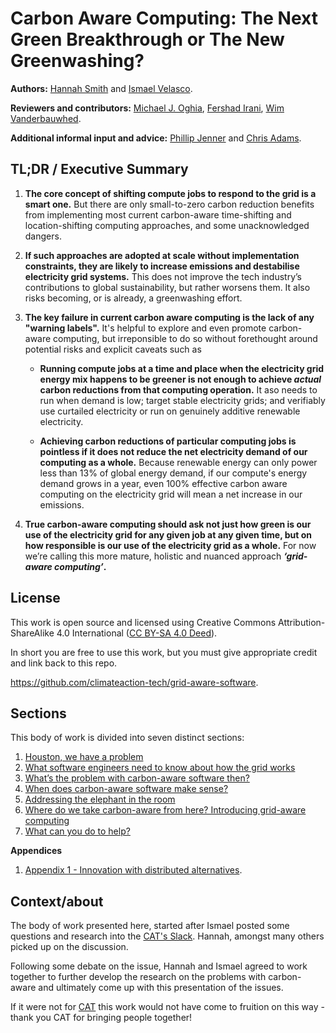 # Carbon Aware Computing: The Next Green Breakthrough or The New Greenwashing?

**Authors:** <a href="https://www.linkedin.com/in/hanopcan/">Hannah Smith</a> and <a href="https://www.linkedin.com/in/ismaelvelasco/">Ismael Velasco</a>.

**Reviewers and contributors:** <a href="https://www.google.com/url?q=https://www.linkedin.com/in/mikeoghia/">Michael J. Oghia</a>, <a href="https://www.google.com/url?q=https://www.linkedin.com/in/fershad/">Fershad Irani</a>, <a href="https://www.google.com/url?q=https://www.dcs.gla.ac.uk/~wim/">Wim Vanderbauwhed</a>.

**Additional informal input and advice:** <a href="https://www.google.com/url?q=https://www.linkedin.com/in/philip-jenner-348b1a31/">Phillip Jenner</a> and <a href="https://www.linkedin.com/in/mrchrisadams/">Chris Adams</a>.

## TL;DR / Executive Summary

1. **The core concept of shifting compute jobs to respond to the grid is a smart one.** But there are only small-to-zero carbon reduction benefits from implementing most current carbon-aware time-shifting and location-shifting computing approaches, and some unacknowledged dangers. 

2. **If such approaches are adopted at scale without implementation constraints, they are likely to increase emissions and destabilise electricity grid systems.** This does not improve the tech industry’s contributions to global sustainability, but rather worsens them. It also risks becoming, or is already, a greenwashing effort.

3. **The key failure in current carbon aware computing is the lack of any "warning labels".** It's helpful to explore and even promote carbon-aware computing, but irreponsible to do so without forethought around potential risks and explicit caveats such as
    -  **Running compute jobs at a time and place when the electricity grid energy mix happens to be greener is not enough to achieve _actual_ carbon reductions from that computing operation.**  It aso needs to run when demand is low; target stable electricity grids; and verifiably use curtailed electricity or run on genuinely additive renewable electricity.

    - **Achieving carbon reductions of particular computing jobs is pointless if it does not reduce the net electricity demand of our computing as a whole.**  Because renewable energy can only power less than 13% of global energy demand, if our compute's energy demand grows in a year, even 100% effective carbon aware computing on the electricity grid will mean a net increase in our emissions. 

4. **True carbon-aware computing should ask not just how green is our use of the electricity grid for any given job at any given time, but on how responsible is our use of the electricity grid as a whole.** For now we’re calling this more mature, holistic and nuanced approach **_‘grid-aware computing’_.**

## License

This work is open source and licensed using Creative Commons Attribution-ShareAlike 4.0 International (<a href="https://creativecommons.org/licenses/by-sa/4.0/deed.en">CC BY-SA 4.0 Deed</a>).

In short you are free to use this work, but you must give appropriate credit and link back to this repo.

<a href="https://github.com/climateaction-tech/grid-aware-software">https://github.com/climateaction-tech/grid-aware-software</a>.

## Sections

This body of work is divided into seven distinct sections:

1. [Houston, we have a problem](we-have-a-problem.md)
1. [What software engineers need to know about how the grid works](how-the-grid-works.md)
1. [What’s the problem with carbon-aware software then?](problem-with-carbon-aware-software.md)
1. [When does carbon-aware software make sense?](when-does-carbon-aware-make-sense.md)
1. [Addressing the elephant in the room](elephant-in-room.md)
1. [Where do we take carbon-aware from here? Introducing grid-aware computing](grid-aware-computing.md)
1. [What can you do to help?](how-can-you-help.md)

**Appendices**

1. [Appendix 1 - Innovation with distributed alternatives](/appendices/appendix-1.md).

## Context/about 

The body of work presented here, started after Ismael posted some questions and research into the <a href="https://climateaction.tech/community/">CAT's Slack</a>. Hannah, amongst many others picked up on the discussion. 

Following some debate on the issue, Hannah and Ismael agreed to work together to further develop the research on the problems with carbon-aware and ultimately come up with this presentation of the issues.

If it were not for <a href="https://cliamteaction.tech">CAT</a> this work would not have come to fruition on this way - thank you CAT for bringing people together!